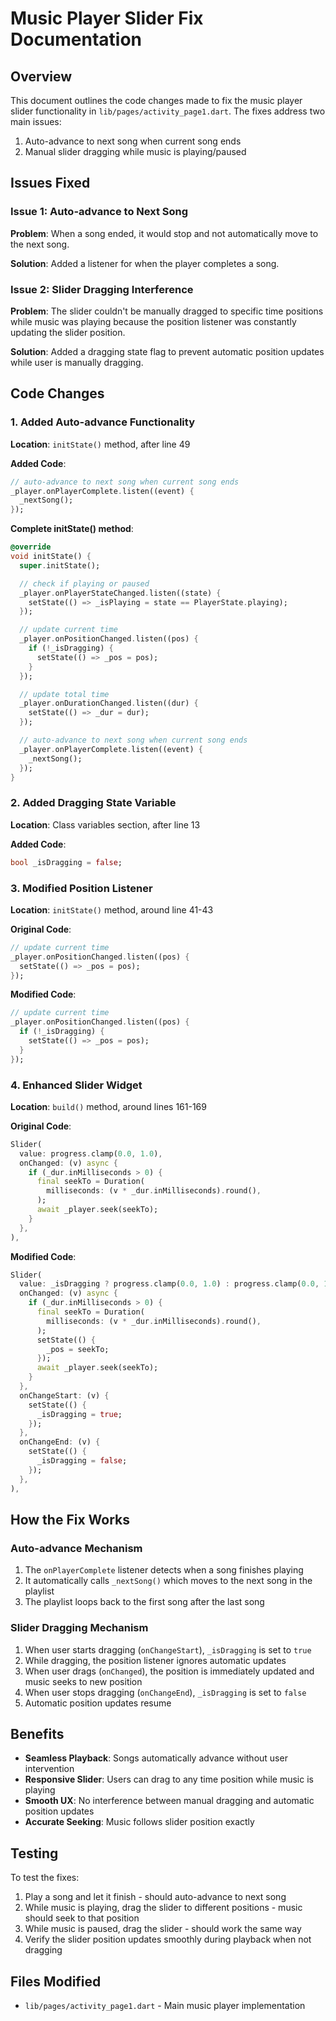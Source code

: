 # Music Player Slider Fix Documentation

## Overview
This document outlines the code changes made to fix the music player slider functionality in `lib/pages/activity_page1.dart`. The fixes address two main issues:
1. Auto-advance to next song when current song ends
2. Manual slider dragging while music is playing/paused

## Issues Fixed

### Issue 1: Auto-advance to Next Song
**Problem**: When a song ended, it would stop and not automatically move to the next song.

**Solution**: Added a listener for when the player completes a song.

### Issue 2: Slider Dragging Interference
**Problem**: The slider couldn't be manually dragged to specific time positions while music was playing because the position listener was constantly updating the slider position.

**Solution**: Added a dragging state flag to prevent automatic position updates while user is manually dragging.

## Code Changes

### 1. Added Auto-advance Functionality

**Location**: `initState()` method, after line 49

**Added Code**:
```dart
// auto-advance to next song when current song ends
_player.onPlayerComplete.listen((event) {
  _nextSong();
});
```

**Complete initState() method**:
```dart
@override
void initState() {
  super.initState();

  // check if playing or paused
  _player.onPlayerStateChanged.listen((state) {
    setState(() => _isPlaying = state == PlayerState.playing);
  });

  // update current time
  _player.onPositionChanged.listen((pos) {
    if (!_isDragging) {
      setState(() => _pos = pos);
    }
  });

  // update total time
  _player.onDurationChanged.listen((dur) {
    setState(() => _dur = dur);
  });

  // auto-advance to next song when current song ends
  _player.onPlayerComplete.listen((event) {
    _nextSong();
  });
}
```

### 2. Added Dragging State Variable

**Location**: Class variables section, after line 13

**Added Code**:
```dart
bool _isDragging = false;
```

### 3. Modified Position Listener

**Location**: `initState()` method, around line 41-43

**Original Code**:
```dart
// update current time
_player.onPositionChanged.listen((pos) {
  setState(() => _pos = pos);
});
```

**Modified Code**:
```dart
// update current time
_player.onPositionChanged.listen((pos) {
  if (!_isDragging) {
    setState(() => _pos = pos);
  }
});
```

### 4. Enhanced Slider Widget

**Location**: `build()` method, around lines 161-169

**Original Code**:
```dart
Slider(
  value: progress.clamp(0.0, 1.0),
  onChanged: (v) async {
    if (_dur.inMilliseconds > 0) {
      final seekTo = Duration(
        milliseconds: (v * _dur.inMilliseconds).round(),
      );
      await _player.seek(seekTo);
    }
  },
),
```

**Modified Code**:
```dart
Slider(
  value: _isDragging ? progress.clamp(0.0, 1.0) : progress.clamp(0.0, 1.0),
  onChanged: (v) async {
    if (_dur.inMilliseconds > 0) {
      final seekTo = Duration(
        milliseconds: (v * _dur.inMilliseconds).round(),
      );
      setState(() {
        _pos = seekTo;
      });
      await _player.seek(seekTo);
    }
  },
  onChangeStart: (v) {
    setState(() {
      _isDragging = true;
    });
  },
  onChangeEnd: (v) {
    setState(() {
      _isDragging = false;
    });
  },
),
```

## How the Fix Works

### Auto-advance Mechanism
1. The `onPlayerComplete` listener detects when a song finishes playing
2. It automatically calls `_nextSong()` which moves to the next song in the playlist
3. The playlist loops back to the first song after the last song

### Slider Dragging Mechanism
1. When user starts dragging (`onChangeStart`), `_isDragging` is set to `true`
2. While dragging, the position listener ignores automatic updates
3. When user drags (`onChanged`), the position is immediately updated and music seeks to new position
4. When user stops dragging (`onChangeEnd`), `_isDragging` is set to `false`
5. Automatic position updates resume

## Benefits
- **Seamless Playback**: Songs automatically advance without user intervention
- **Responsive Slider**: Users can drag to any time position while music is playing
- **Smooth UX**: No interference between manual dragging and automatic position updates
- **Accurate Seeking**: Music follows slider position exactly

## Testing
To test the fixes:
1. Play a song and let it finish - should auto-advance to next song
2. While music is playing, drag the slider to different positions - music should seek to that position
3. While music is paused, drag the slider - should work the same way
4. Verify the slider position updates smoothly during playback when not dragging

## Files Modified
- `lib/pages/activity_page1.dart` - Main music player implementation
